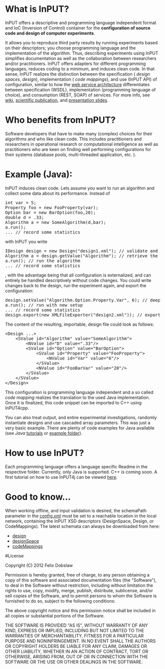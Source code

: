 # What is InPUT?

InPUT offers a descriptive and programming language independent format and IoC (Inversion of Control) container for the **configuration of source code and design of computer experiments**.

It allows you to reproduce third party results by running experiments based on their descriptors; you choose programming language and the implementation of the algorithm. Thus, describing experiments using InPUT simplifies documentation as well as the collaboration between researchers and/or practitioners.
InPUT offers adapters for different programming languages, reduces coding to a minimum, and induces clean code.
In that sense, InPUT realizes the distinction between the specification ( *design spaces*, *design*), implementation ( *code mappings*), and use (InPUT API) of configuration, similar to how the [web service architecture](http://en.wikipedia.org/wiki/Web_service) differentiates between specification (WSDL), implementation (programming language of choice), and consumption (REST, SOAP) of services.
For more info, see [wiki](https://github.com/feldob/InPUT/wiki), [scientific publication](http://dl.acm.org/citation.cfm?id=2330784.2330807), and [presentation slides](http://theinput.org/InPUT/input_gecco2012.pdf).

# Who benefits from InPUT?
Software developers that have to make many (complex) choices for their algorithms and who like clean code. This includes practitioners and researchers in operational research or computational intelligence as well as practitioners who are keen on finding well performing configurations for their systems (database pools, multi-threaded application, etc.  ).

# Example (Java):
InPUT induces clean code. Lets assume you want to run an algorithm and collect some data about its performance. Instead of 

<pre>
int var = 5;
Property foo = new FooProperty(var);
Option bar = new BarOption(foo,20);
double d = .33;
Algorithm a = new SomeAlgorithm(d,bar);
a.run();
... // record some statistics
</pre>

with InPUT you write

<pre>
IDesign design = new Design("design1.xml"); // validate and import a configuration
Algorithm a = design.getValue("Algorithm"); // retrieve the fully initialized object
a.run(); // run the algorithm
... // record some statistics
</pre>

, with the advantage being that all configuration is externalized, and can entirely be handled descriptively without code changes. You could write changes back to the design, run the experiment again, and export the configuration:

<pre>
design.setValue("Algorithm.Option.Property.Var", 6); // deep parameter change (using reflection)
a.run(); // run with new setup
... // record some statistics
design.export(new XMLFileExporter("design2.xml")); // export the new configuration
</pre>

The content of the resulting, importable, design file could look as follows:

<pre>
&lt;Design ...&gt;
	&lt;SValue id="Algorithm" value="SomeAlgorithm"&gt;
		&lt;NValue id="D" value=".33"/&gt;
		&lt;SValue id="Option" value="BarOption"&gt;
			&lt;SValue id="Property" value="FooProperty"&gt;
				&lt;NValue id="Var" value="6"/&gt;
			&lt;/SValue&gt;
			&lt;NValue id="FooBarVar" value="20"/&gt;
		&lt;/SValue&gt;
	&lt;/SValue&gt;
&lt;/Design&gt;
</pre>

This configuration is programming language independent and a so called *code mapping* realizes the translation to the used Java implementation. Once it is finalized, this code snippet can be imported to C++ using InPUT4cpp.

You can also treat output, and entire experimental investigations, randomly instantiate designs and use cascaded array parameters. This was just a very basic example. There are plenty of code examples for Java available (see *Java* [tutorials](https://github.com/feldob/InPUT/wiki/Tutorials) or [example folder](https://github.com/feldob/InPUT/tree/master/Java/Source#input4j_examples)).

# How to use InPUT?

Each programming language offers a language specific Readme in the respective folder. Currently, only Java is supported. C++ is coming soon. A first tutorial on how to use InPUT4j can be viewed [here](http://mutubehd.miun.se/video/742/InPUT+Tutorial+%28Step+1%29).

# Good to know...

When working offline, and input validation is desired, the schemaPath parameter in the [config.xml](https://github.com/feldob/InPUT/blob/master/Java/Source/InPUT4j/src/se/miun/itm/input/config.xml) must be set to a reachable location in the local network,
containing the InPUT XSD descriptors (DesignSpace, Design, or CodeMappings). The latest schemata can always be downloaded from here:

* [design](https://github.com/feldob/InPUT/blob/master/Design.xsd)
* [designSpace](https://github.com/feldob/InPUT/blob/master/DesignSpace.xsd)
* [codeMappings](https://github.com/feldob/InPUT/blob/master/CodeMappings.xsd)

#License

Copyright (C) 2012 Felix Dobslaw

Permission is hereby granted, free of charge, to any person obtaining a copy of this software and associated documentation files (the "Software"), to deal in the Software without restriction, including without limitation the rights to use, copy, modify, merge, publish, distribute, sublicense, and/or sell copies of the Software, and to permit persons to whom the Software is furnished to do so, subject to the following conditions:

The above copyright notice and this permission notice shall be included in all copies or substantial portions of the Software.

THE SOFTWARE IS PROVIDED "AS IS", WITHOUT WARRANTY OF ANY KIND, EXPRESS OR IMPLIED, INCLUDING BUT NOT LIMITED TO THE WARRANTIES OF MERCHANTABILITY, FITNESS FOR A PARTICULAR PURPOSE AND NONINFRINGEMENT. IN NO EVENT SHALL THE AUTHORS OR COPYRIGHT HOLDERS BE LIABLE FOR ANY CLAIM, DAMAGES OR OTHER LIABILITY, WHETHER IN AN ACTION OF CONTRACT, TORT OR OTHERWISE, ARISING FROM, OUT OF OR IN CONNECTION WITH THE SOFTWARE OR THE USE OR OTHER DEALINGS IN THE SOFTWARE.

